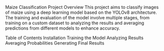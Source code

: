 Maize Classification Project
Overview
This project aims to classify images of maize using a deep learning model based on the YOLOv8 architecture. The training and evaluation of the model involve multiple stages, from training on a custom dataset to analyzing the results and averaging predictions from different models to enhance accuracy.

Table of Contents
Installation
Training the Model
Analyzing Results
Averaging Probabilities
Generating Final Results
